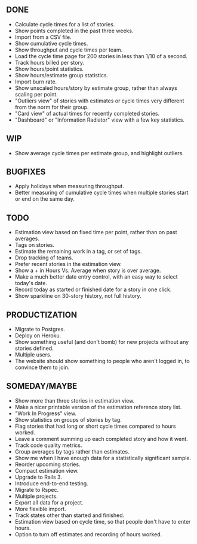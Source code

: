 DONE
----
* Calculate cycle times for a list of stories.
* Show points completed in the past three weeks.
* Import from a CSV file.
* Show cumulative cycle times.
* Show throughput and cycle times per team.
* Load the cycle time page for 200 stories in less than 1/10 of a second.
* Track hours billed per story.
* Show hours/point statistics.
* Show hours/estimate group statistics.
* Import burn rate.
* Show unscaled hours/story by estimate group, rather than always scaling per point.
* "Outliers view" of stories with estimates or cycle times very different from the norm for their group.
* "Card view" of actual times for recently completed stories.
* "Dashboard" or "Information Radiator" view with a few key statistics.

WIP
---
* Show average cycle times per estimate group, and highlight outliers.

BUGFIXES
--------
* Apply holidays when measuring throughput.
* Better measuring of cumulative cycle times when multiple stories start or end on the same day.

TODO
----
* Estimation view based on fixed time per point, rather than on past averages.
* Tags on stories.
* Estimate the remaining work in a tag, or set of tags.
* Drop tracking of teams.
* Prefer recent stories in the estimation view.
* Show a + in Hours Vs. Average when story is over average.
* Make a much better date entry control, with an easy way to select today's date.
* Record today as started or finished date for a story in one click.
* Show sparkline on 30-story history, not full history.

PRODUCTIZATION
--------------
* Migrate to Postgres.
* Deploy on Heroku.
* Show something useful (and don't bomb) for new projects without any stories defined.
* Multiple users.
* The website should show something to people who aren't logged in, to convince them to join.

SOMEDAY/MAYBE
-------------
* Show more than three stories in estimation view.
* Make a nicer printable version of the estimation reference story list.
* "Work In Progress" view.
* Show statistics on groups of stories by tag.
* Flag stories that had long or short cycle times compared to hours worked.
* Leave a comment summing up each completed story and how it went.
* Track code quality metrics.
* Group averages by tags rather than estimates.
* Show me when I have enough data for a statistically significant sample.
* Reorder upcoming stories.
* Compact estimation view.
* Upgrade to Rails 3.
* Introduce end-to-end testing.
* Migrate to Rspec.
* Multiple projects.
* Export all data for a project.
* More flexible import.
* Track states other than started and finished.
* Estimation view based on cycle time, so that people don't have to enter hours.
* Option to turn off estimates and recording of hours worked.
